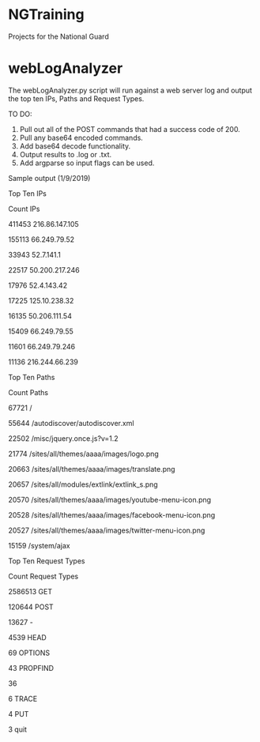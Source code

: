 # NGTraining
Projects for the National Guard

# webLogAnalyzer

The webLogAnalyzer.py script will run against a web server log and output the top ten IPs, Paths and Request Types.  

TO DO:
1. Pull out all of the POST commands that had a success code of 200.
2. Pull any base64 encoded commands.
3. Add base64 decode functionality.
4. Output results to .log or .txt.
5. Add argparse so input flags can be used.


Sample output (1/9/2019)

Top Ten IPs

Count		      IPs

411453    	  216.86.147.105

155113    	  66.249.79.52

33943     	  52.7.141.1

22517     	  50.200.217.246

17976     	  52.4.143.42

17225     	  125.10.238.32

16135     	  50.206.111.54

15409     	  66.249.79.55

11601     	  66.249.79.246

11136     	  216.244.66.239



Top Ten Paths

Count		      Paths

67721     	  /

55644     	  /autodiscover/autodiscover.xml

22502     	  /misc/jquery.once.js?v=1.2

21774     	  /sites/all/themes/aaaa/images/logo.png

20663     	  /sites/all/themes/aaaa/images/translate.png

20657     	  /sites/all/modules/extlink/extlink_s.png

20570     	  /sites/all/themes/aaaa/images/youtube-menu-icon.png

20528     	  /sites/all/themes/aaaa/images/facebook-menu-icon.png

20527     	  /sites/all/themes/aaaa/images/twitter-menu-icon.png

15159     	  /system/ajax



Top Ten Request Types

Count		    Request Types

2586513   	GET

120644    	POST

13627     	-

4539      	HEAD

69        	OPTIONS

43        	PROPFIND

36        	

6         	TRACE

4         	PUT

3         	quit


